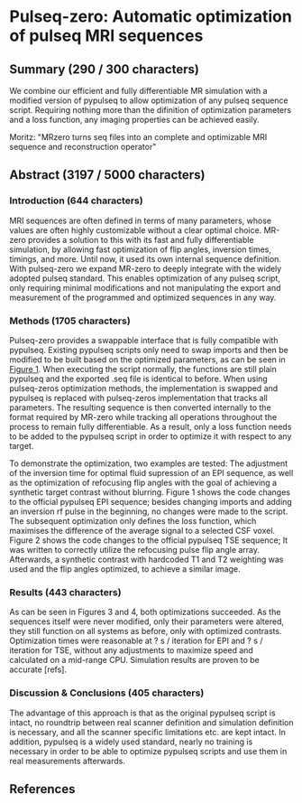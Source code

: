 # Pulseq-zero: Automatic optimization of pulseq MRI sequences


## Summary (290 / 300 characters)

We combine our efficient and fully differentiable MR simulation with a modified version of pypulseq to allow optimization of any pulseq sequence script. Requiring nothing more than the difinition of optimization parameters and a loss function, any imaging properties can be achieved easily.

Moritz:
"MRzero turns seq files into an complete and optimizable MRI sequence and reconstruction operator"


## Abstract (3197 / 5000 characters)

### Introduction (644 characters)
MRI sequences are often defined in terms of many parameters, whose values are often highly customizable without a clear optimal choice. MR-zero provides a solution to this with its fast and fully differentiable simulation, by allowing fast optimization of flip angles, inversion times, timings, and more. Until now, it used its own internal sequence definition. With pulseq-zero we expand MR-zero to deeply integrate with the widely adopted pulseq standard. This enables optimization of any pulseq script, only requiring minimal modifications and not manipulating the export and measurement of the programmed and optimized sequences in any way.

### Methods (1705 characters)
Pulseq-zero provides a swappable interface that is fully compatible with pypulseq. Existing pypulseq scripts only need to swap imports and then be modified to be built based on the optimized parameters, as can be seen in [Figure 1](asdf.png). When executing the script normally, the functions are still plain pypulseq and the exported .seq file is identical to before. When using pulseq-zeros optimization methods, the implementation is swapped and pypulseq is replaced with pulseq-zeros implementation that tracks all parameters. The resulting sequence is then converted internally to the format required by MR-zero while tracking all operations throughout the process to remain fully differentiable. As a result, only a loss function needs to be added to the pypulseq script in order to optimize it with respect to any target.

To demonstrate the optimization, two examples are tested: The adjustment of the inversion time for optimal fluid supression of an EPI sequence, as well as the optimization of refocusing flip angles with the goal of achieving a synthetic target contrast without blurring. Figure 1 shows the code changes to the official pypulseq EPI sequence; besides changing imports and adding an inversion rf pulse in the beginning, no changes were made to the script. The subsequent optimization only defines the loss function, which maximises the difference of the average signal to a selected CSF voxel. Figure 2 shows the code changes to the official pypulseq TSE sequence; It was written to correctly utilize the refocusing pulse flip angle array. Afterwards, a synthetic contrast with hardcoded T1 and T2 weighting was used and the flip angles optimized, to achieve a similar image.

### Results (443 characters)
As can be seen in Figures 3 and 4, both optimizations succeeded. As the sequences itself were never modified, only their parameters were altered, they still function on all systems as before, only with optimized contrasts. Optimization times were reasonable at ? s / iteration for EPI and ? s / iteration for TSE, without any adjustments to maximize speed and calculated on a mid-range CPU. Simulation results are proven to be accurate [refs].

### Discussion & Conclusions (405 characters)

The advantage of this approach is that as the original pypulseq script is intact, no roundtrip between real scanner definition and simulation definition is necessary, and all the scanner specific limitations etc. are kept intact. In addition, pypulseq is a widely used standard, nearly no training is necessary in order to be able to optimize pypulseq scripts and use them in real measurements afterwards.


## References

